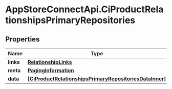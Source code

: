 # AppStoreConnectApi.CiProductRelationshipsPrimaryRepositories

## Properties

Name | Type | Description | Notes
------------ | ------------- | ------------- | -------------
**links** | [**RelationshipLinks**](RelationshipLinks.md) |  | [optional] 
**meta** | [**PagingInformation**](PagingInformation.md) |  | [optional] 
**data** | [**[CiProductRelationshipsPrimaryRepositoriesDataInner]**](CiProductRelationshipsPrimaryRepositoriesDataInner.md) |  | [optional] 


